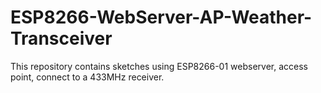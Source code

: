 # ESP8266-WebServer-AP-Weather-Transceiver
This repository contains sketches using ESP8266-01 webserver, access point, connect to a 433MHz receiver.
